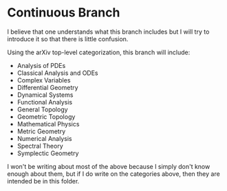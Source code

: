 # Continuous Branch
I believe that one understands what this branch includes but I will try to introduce it so that there is little confusion.

Using the arXiv top-level categorization, this branch will include:
- Analysis of PDEs
- Classical Analysis and ODEs
- Complex Variables
- Differential Geometry
- Dynamical Systems
- Functional Analysis
- General Topology
- Geometric Topology
- Mathematical Physics
- Metric Geometry
- Numerical Analysis
- Spectral Theory
- Symplectic Geometry

I won't be writing about most of the above because I simply don't know enough about them, but if I do write on the categories above, then they are intended be in this folder.
